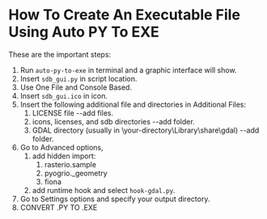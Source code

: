 # How To Create An Executable File Using Auto PY To EXE

These are the important steps:

1. Run `auto-py-to-exe` in terminal and a graphic interface will show.
2. Insert `sdb_gui.py` in script location.
3. Use One File and Console Based.
4. Insert `sdb_gui.ico` in icon.
5. Insert the following additional file and directories in Additional Files:
   1. LICENSE file --add files.
   2. icons, licenses, and sdb directories --add folder.
   3. GDAL directory (usually in \your-directory\Library\share\gdal) --add folder.
6. Go to Advanced options,
   1. add hidden import:
      1. rasterio.sample
      2. pyogrio._geometry
      3. fiona
   2. add runtime hook and select `hook-gdal.py`.
7. Go to Settings options and specify your output directory.
8. CONVERT .PY TO .EXE
